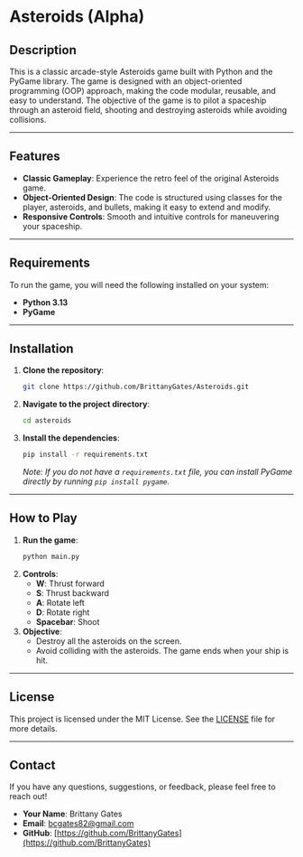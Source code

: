 # Asteroids (Alpha)

## Description

This is a classic arcade-style Asteroids game built with Python and the PyGame library. The game is designed with an
object-oriented programming (OOP) approach, making the code modular, reusable, and easy to understand. The objective of
the game is to pilot a spaceship through an asteroid field, shooting and destroying asteroids while avoiding collisions.

---

## Features

* **Classic Gameplay**: Experience the retro feel of the original Asteroids game.
* **Object-Oriented Design**: The code is structured using classes for the player, asteroids, and bullets, making it
  easy to extend and modify.
* **Responsive Controls**: Smooth and intuitive controls for maneuvering your spaceship.

---

## Requirements

To run the game, you will need the following installed on your system:

* **Python 3.13**
* **PyGame**

---

## Installation

1. **Clone the repository**:
   ```bash
   git clone https://github.com/BrittanyGates/Asteroids.git
   ```
2. **Navigate to the project directory**:
   ```bash
   cd asteroids
   ```
3. **Install the dependencies**:
   ```bash
   pip install -r requirements.txt
   ```
   *Note: If you do not have a `requirements.txt` file, you can install PyGame directly by
   running `pip install pygame`.*

---

## How to Play

1. **Run the game**:
   ```bash
   python main.py
   ```
2. **Controls**:
    * **W**: Thrust forward
    * **S**: Thrust backward
    * **A**: Rotate left
    * **D**: Rotate right
    * **Spacebar**: Shoot
3. **Objective**:
    * Destroy all the asteroids on the screen.
    * Avoid colliding with the asteroids. The game ends when your ship is hit.

---

## License

This project is licensed under the MIT License. See the [LICENSE](https://github.com/BrittanyGates/Asteroids/blob/master/LICENSE) file for more details.

---

## Contact

If you have any questions, suggestions, or feedback, please feel free to reach out!

* **Your Name**: Brittany Gates
* **Email**: [bcgates82@gmail.com](mailto:bcgates82@gmail.com)
* **GitHub**: [https://github.com/BrittanyGates](https://github.com/BrittanyGates)